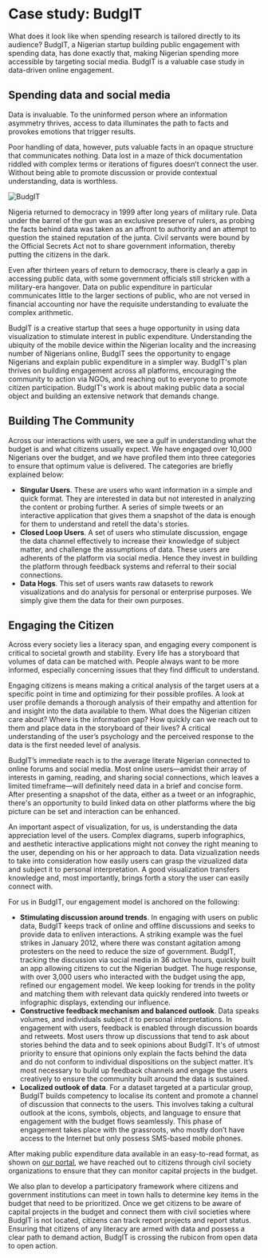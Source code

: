 # Case study: BudgIT

What does it look like when spending research is tailored directly to its audience? BudgIT, a Nigerian startup building public engagement with spending data, has done exactly that, making Nigerian spending more accessible by targeting social media. BudgIT is a valuable case study in data-driven online engagement.

## Spending data and social media

Data is invaluable. To the uninformed person where an information asymmetry thrives, access to data illuminates the path to facts and provokes emotions that trigger results.

Poor handling of data, however, puts valuable facts in an opaque structure that communicates nothing. Data lost in a maze of thick documentation riddled with complex terms or iterations of figures doesn’t connect the user. Without being able to promote discussion or provide contextual understanding, data is worthless.

![BudgIT](http://i.imgur.com/3g7oweD.png)

Nigeria returned to democracy in 1999 after long years of military rule. Data under the barrel of the gun was an exclusive preserve of rulers, as probing the facts behind data was taken as an affront to authority and an attempt to question the stained reputation of the junta. Civil servants were bound by the Official Secrets Act not to share government information, thereby putting the citizens in the dark.

Even after thirteen years of return to democracy, there is clearly a gap in accessing public data, with some government officials still stricken with a military-era hangover. Data on public expenditure in particular communicates little to the larger sections of public, who are not versed in financial accounting nor have the requisite understanding to evaluate the complex arithmetic.

BudgIT is a creative startup that sees a huge opportunity in using data visualization to stimulate interest in public expenditure. Understanding the ubiquity of the mobile device within the Nigerian locality and the increasing number of Nigerians online, BudgIT sees the opportunity to engage Nigerians and explain public expenditure in a simpler way. BudgIT's plan thrives on building engagement across all platforms, encouraging the community to action via NGOs, and reaching out to everyone to promote citizen participation. BudgIT's work is about making public data a social object and building an extensive network that demands change.

## Building The Community

Across our interactions with users, we see a gulf in understanding what the budget is and what citizens usually expect. We have engaged over 10,000 Nigerians over the budget, and we have profiled them into three categories to ensure that optimum value is delivered. The categories are briefly explained below:

* **Singular Users**. These are users who want information in a simple and quick format. They are interested in data but not interested in analyzing the content or probing further. A series of simple tweets or an interactive application that gives them a snapshot of the data is enough for them to understand and retell the data's stories.
* **Closed Loop Users**. A set of users who stimulate discussion, engage the data channel effectively to increase their knowledge of subject matter, and challenge the assumptions of data. These users are adherents of the platform via social media. Hence they invest in building the platform through feedback systems and referral to their social connections.
* **Data Hogs**. This set of users wants raw datasets to rework visualizations and do analysis for personal or enterprise purposes. We simply give them the data for their own purposes.

## Engaging the Citizen

Across every society lies a literacy span, and engaging every component is critical to societal growth and stability. Every life has a storyboard that volumes of data can be matched with. People always want to be more informed, especially concerning issues that they find difficult to understand.

Engaging citizens is means making a critical analysis of the target users at a specific point in time and optimizing for their possible profiles. A look at user profile demands a thorough analysis of their empathy and attention for and insight into the data available to them. What does the Nigerian citizen care about? Where is the information gap? How quickly can we reach out to them and place data in the storyboard of their lives? A critical understanding of the user’s psychology and the perceived response to the data is the first needed level of analysis.

BudgIT’s immediate reach is to the average literate Nigerian connected to online forums and social media. Most online users—amidst their array of interests in gaming, reading, and sharing social connections, which leaves a limited timeframe—will definitely need data in a brief and concise form. After presenting a snapshot of the data, either as a tweet or an infographic, there's an opportunity to build linked data on other platforms where the big picture can be set and interaction can be enhanced.

An important aspect of visualization, for us, is understanding the data appreciation level of the users. Complex diagrams, superb infographics, and aesthetic interactive applications might not convey the right meaning to the user, depending on his or her approach to data. Data vizualization needs to take into consideration how easily users can grasp the vizualized data and subject it to personal interpretation. A good visualization transfers knowledge and, most importantly, brings forth a story the user can easily connect with.

For us in BudgIT, our engagement model is anchored on the following:

* **Stimulating discussion around trends**. In engaging with users on public data, BudgIT keeps track of online and offline discussions and seeks to provide data to enliven interactions. A striking example was the fuel strikes in January 2012, where there was constant agitation among protesters on the need to reduce the size of government. BudgIT, tracking the discussion via social media in 36 active hours, quickly built an app allowing citizens to cut the Nigerian budget. The huge response, with over 3,000 users who interacted with the budget using the app, refined our engagement model. We keep looking for trends in the polity and matching them with relevant data quickly rendered into tweets or infographic displays, extending our influence.
* **Constructive feedback mechanism and balanced outlook**. Data speaks volumes, and individuals subject it to personal interpretations. In engagement with users, feedback is enabled through discussion boards and retweets. Most users throw up discussions that tend to ask about stories behind the data and to seek opinions about BudgIT. It's of utmost priority to ensure that opinions only explain the facts behind the data and do not conform to individual dispositions on the subject matter. It’s most necessary to build up feedback channels and engage the users creatively to ensure the community built around the data is sustained.
* **Localized outlook of data**. For a dataset targeted at a particular group, BudgIT builds competency to localise its content and promote a channel of discussion that connects to the users. This involves taking a cultural outlook at the icons, symbols, objects, and language to ensure that engagement with the budget flows seamlessly. This phase of engagement takes place with the grassroots, who mostly don’t have access to the Internet but only possess SMS-based mobile phones.

After making public expenditure data available in an easy-to-read format, as shown on [our portal](http://yourbudgit.com), we have reached out to citizens through civil society organizations to ensure that they can monitor capital projects in the budget.

We also plan to develop a participatory framework where citizens and government institutions can meet in town halls to determine key items in the budget that need to be prioritized. Once we get citizens to be aware of capital projects in the budget and connect them with civil societies where BudgIT is not located, citizens can track report projects and report status. Ensuring that citizens of any literacy are armed with data and possess a clear path to demand action, BudgIT is crossing the rubicon from open data to open action.